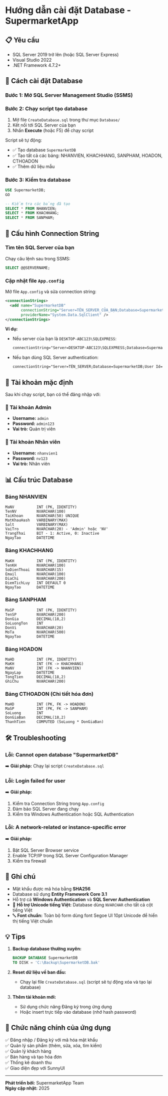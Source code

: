 # Hướng dẫn cài đặt Database - SupermarketApp

## 📋 Yêu cầu
- SQL Server 2019 trở lên (hoặc SQL Server Express)
- Visual Studio 2022
- .NET Framework 4.7.2+

## 🚀 Cách cài đặt Database

### Bước 1: Mở SQL Server Management Studio (SSMS)

### Bước 2: Chạy script tạo database
1. Mở file `CreateDatabase.sql` trong thư mục `Database/`
2. Kết nối tới SQL Server của bạn
3. Nhấn **Execute** (hoặc F5) để chạy script

Script sẽ tự động:
- ✅ Tạo database `SupermarketDB`
- ✅ Tạo tất cả các bảng: NHANVIEN, KHACHHANG, SANPHAM, HOADON, CTHOADON
- ✅ Thêm dữ liệu mẫu

### Bước 3: Kiểm tra database
```sql
USE SupermarketDB;
GO

-- Kiểm tra các bảng đã tạo
SELECT * FROM NHANVIEN;
SELECT * FROM KHACHHANG;
SELECT * FROM SANPHAM;
```

## 🔧 Cấu hình Connection String

### Tìm tên SQL Server của bạn
Chạy câu lệnh sau trong SSMS:
```sql
SELECT @@SERVERNAME;
```

### Cập nhật file `App.config`
Mở file `App.config` và sửa connection string:

```xml
<connectionStrings>
  <add name="SupermarketDB" 
       connectionString="Server=TÊN_SERVER_CỦA_BẠN;Database=SupermarketDB;Trusted_Connection=True;TrustServerCertificate=True" 
       providerName="System.Data.SqlClient" />
</connectionStrings>
```

**Ví dụ:**
- Nếu server của bạn là `DESKTOP-ABC123\SQLEXPRESS`:
  ```xml
  connectionString="Server=DESKTOP-ABC123\SQLEXPRESS;Database=SupermarketDB;Trusted_Connection=True;TrustServerCertificate=True"
  ```

- Nếu bạn dùng SQL Server authentication:
  ```xml
  connectionString="Server=TÊN_SERVER;Database=SupermarketDB;User Id=sa;Password=MẬT_KHẨU;TrustServerCertificate=True"
  ```

## 👤 Tài khoản mặc định

Sau khi chạy script, bạn có thể đăng nhập với:

### 🔑 Tài khoản Admin
- **Username:** `admin`
- **Password:** `admin123`
- **Vai trò:** Quản trị viên

### 🔑 Tài khoản Nhân viên
- **Username:** `nhanvien1`
- **Password:** `nv123`
- **Vai trò:** Nhân viên

## 📊 Cấu trúc Database

### Bảng NHANVIEN
```
MaNV          INT (PK, IDENTITY)
TenNV         NVARCHAR(100)
TaiKhoan      NVARCHAR(50) UNIQUE
MatKhauHash   VARBINARY(MAX)
Salt          VARBINARY(MAX)
VaiTro        NVARCHAR(20) - 'Admin' hoặc 'NV'
TrangThai     BIT - 1: Active, 0: Inactive
NgayTao       DATETIME
```

### Bảng KHACHHANG
```
MaKH          INT (PK, IDENTITY)
TenKH         NVARCHAR(100)
SoDienThoai   NVARCHAR(15)
Email         NVARCHAR(100)
DiaChi        NVARCHAR(200)
DiemTichLuy   INT DEFAULT 0
NgayTao       DATETIME
```

### Bảng SANPHAM
```
MaSP          INT (PK, IDENTITY)
TenSP         NVARCHAR(200)
DonGia        DECIMAL(18,2)
SoLuongTon    INT
DonVi         NVARCHAR(20)
MoTa          NVARCHAR(500)
NgayTao       DATETIME
```

### Bảng HOADON
```
MaHD          INT (PK, IDENTITY)
MaKH          INT (FK -> KHACHHANG)
MaNV          INT (FK -> NHANVIEN)
NgayLap       DATETIME
TongTien      DECIMAL(18,2)
GhiChu        NVARCHAR(200)
```

### Bảng CTHOADON (Chi tiết hóa đơn)
```
MaHD          INT (PK, FK -> HOADON)
MaSP          INT (PK, FK -> SANPHAM)
SoLuong       INT
DonGiaBan     DECIMAL(18,2)
ThanhTien     COMPUTED (SoLuong * DonGiaBan)
```

## 🛠️ Troubleshooting

### Lỗi: Cannot open database "SupermarketDB"
➡️ **Giải pháp:** Chạy lại script `CreateDatabase.sql`

### Lỗi: Login failed for user
➡️ **Giải pháp:** 
1. Kiểm tra Connection String trong `App.config`
2. Đảm bảo SQL Server đang chạy
3. Kiểm tra Windows Authentication hoặc SQL Authentication

### Lỗi: A network-related or instance-specific error
➡️ **Giải pháp:**
1. Bật SQL Server Browser service
2. Enable TCP/IP trong SQL Server Configuration Manager
3. Kiểm tra firewall

## 📝 Ghi chú

- Mật khẩu được mã hóa bằng **SHA256**
- Database sử dụng **Entity Framework Core 3.1**
- Hỗ trợ cả **Windows Authentication** và **SQL Server Authentication**
- 🎯 **Hỗ trợ Unicode tiếng Việt:** Database dùng `NVARCHAR` cho tất cả cột tiếng Việt
- 🔤 **Font chuẩn:** Toàn bộ form dùng font Segoe UI 10pt Unicode để hiển thị tiếng Việt chuẩn

## 💡 Tips

1. **Backup database thường xuyên:**
   ```sql
   BACKUP DATABASE SupermarketDB 
   TO DISK = 'C:\Backup\SupermarketDB.bak'
   ```

2. **Reset dữ liệu về ban đầu:**
   - Chạy lại file `CreateDatabase.sql` (script sẽ tự động xóa và tạo lại database)

3. **Thêm tài khoản mới:**
   - Sử dụng chức năng Đăng ký trong ứng dụng
   - Hoặc insert trực tiếp vào database (nhớ hash password)

## 🎯 Chức năng chính của ứng dụng

✅ Đăng nhập / Đăng ký với mã hóa mật khẩu  
✅ Quản lý sản phẩm (thêm, sửa, xóa, tìm kiếm)  
✅ Quản lý khách hàng  
✅ Bán hàng và tạo hóa đơn  
✅ Thống kê doanh thu  
✅ Giao diện đẹp với SunnyUI  

---

**Phát triển bởi:** SupermarketApp Team  
**Ngày cập nhật:** 2025

